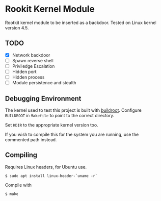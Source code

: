 # Rookit Kernel Module

Rootkit kernel module to be inserted as a backdoor.
Tested on Linux kernel version 4.5.

## TODO

- [x] Network backdoor
- [ ] Spawn reverse shell
- [ ] Priviledge Escalation
- [ ] Hidden port
- [ ] Hidden process
- [ ] Module persistence and stealth

## Debugging Environment

The kernel used to test this project is built with [buildroot](https://www.buildroot.org/).
Configure `BUILDROOT` in `Makefile` to point to the correct directory.

Set `KDIR` to the appropriate kernel version too.

If you wish to compile this for the system you are running, use the commented path instead.

## Compiling

Requires Linux headers, for Ubuntu use.

```
$ sudo apt install linux-header-`uname -r`
```

Compile with

```
$ make
```
